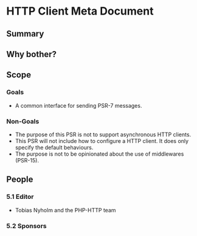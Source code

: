 HTTP Client Meta Document
=========================

## Summary

## Why bother?

## Scope

### Goals

* A common interface for sending PSR-7 messages.   

### Non-Goals

* The purpose of this PSR is not to support asynchronous HTTP clients.  
* This PSR will not include how to configure a HTTP client. It does only
specify the default behaviours. 
* The purpose is not to be opinionated about the use of middlewares (PSR-15).

## People

### 5.1 Editor

* Tobias Nyholm and the PHP-HTTP team

### 5.2 Sponsors
